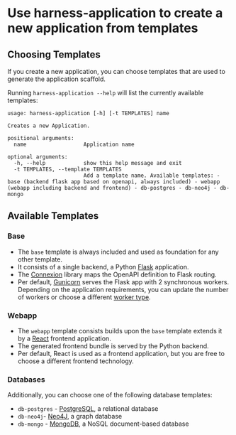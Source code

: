 # Use harness-application to create a new application from templates

## Choosing Templates

If you create a new application, you can choose templates that are used to generate the application scaffold.

Running `harness-application --help` will list the currently available templates:

```
usage: harness-application [-h] [-t TEMPLATES] name

Creates a new Application.

positional arguments:
  name                  Application name

optional arguments:
  -h, --help            show this help message and exit
  -t TEMPLATES, --template TEMPLATES
                        Add a template name. Available templates: - base (backend flask app based on openapi, always included) - webapp (webapp including backend and frontend) - db-postgres - db-neo4j - db-mongo
```

## Available Templates

### Base

* The `base` template is always included and used as foundation for any other template.
* It consists of a single backend, a Python [Flask](https://flask.palletsprojects.com/en/1.1.x/) application. 
* The [Connexion](https://github.com/zalando/connexion) library maps the OpenAPI definition to Flask routing.
* Per default, [Gunicorn](https://gunicorn.org/) serves the Flask app with 2 synchronous workers. Depending on the application requirements, you can update the number of workers or choose a different [worker type](https://docs.gunicorn.org/en/stable/design.html).  


### Webapp

* The `webapp` template consists builds upon the `base` template extends it by a [React](https://reactjs.org/) frontend application.
* The generated frontend bundle is served by the Python backend.
* Per default, React is used as a frontend application, but you are free to choose a different frontend technology. 


### Databases

Additionally, you can choose one of the following database templates:
* `db-postgres` - [PostgreSQL](https://www.postgresql.org/), a relational database
* `db-neo4j`- [Neo4J](https://neo4j.com/), a graph database
* `db-mongo` - [MongoDB](https://www.mongodb.com/), a NoSQL document-based database